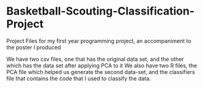 # Basketball-Scouting-Classification-Project
Project Files for my first year programming project, an accompaniment to the poster I produced

We have two csv files, one that has the original data set, and the other which has the data set after applying PCA to it
We also have two R files, the PCA file which helped us generate the second data-set, and the classifiers file that contains
the code that I used to classify the data.
